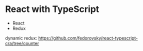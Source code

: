 # React with TypeScript
* React
* Redux

dynamic redux: https://github.com/fedorovsky/react-typescript-cra/tree/counter
